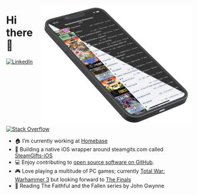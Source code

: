 <p align="center">
<img src="https://github.com/chickdan/chickdan/raw/main/header.png" width="410" alt="SteamGifts-iOS on an iPhone 13 Pro" align="right" />
</p>

# Hi there 👋

<p align="left">
<a href="https://www.linkedin.com/in/daniel-chick/">
<img src="https://img.shields.io/badge/-LinkedIn-%233781da" alt="LinkedIn"/></a> 
<a href="https://stackoverflow.com/users/9053497/ddan">
<img src="https://img.shields.io/badge/-Stack%20Overflow-%23f48024" alt="Stack Overflow" /></a> 
</p>

- :house: I’m currently working at [Homebase](https://homebase.ai)
- :iphone: Building a native iOS wrapper around steamgits.com called [SteamGifts-iOS](https://chickdan.gitlab.io/SteamGiftsIOS)
- 💻 Enjoy contributing to [open source software on GitHub](https://github.com/chickdan?tab=repositories&type=fork).
- :video_game: Love playing a multitude of PC games; currently [Total War: Warhammer 3](https://warhammer3.totalwar.com/) but looking forward to [The Finals](https://www.reachthefinals.com/)
- :book: Reading The Faithful and the Fallen series by John Gwynne

